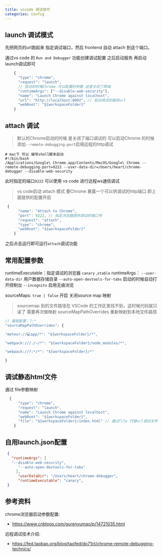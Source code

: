```yaml
---
title: vscode 调试技巧
categories: Config
---
```


## launch 调试模式

先把网页的url跑起来 指定调试端口，然后 frontend 自动 attach 到这个端口。

通过vs code 的 `Run and Debugger` 功能创建调试配置 之后启动服务 再启动launch调试即可

```js
    {
      "type": "chrome",
      "request": "launch",
      // 启动的时候Chrome 可以配置的参数 这里关闭了跨域
      "runtimeArgs": ["--disable-web-security"],
      "name": "Launch Chrome against localhost",
      "url": "http://localhost:8002", // 启动调试的服务url
      "webRoot": "${workspaceFolder}"
    }
```

## attach 调试

> 默认的Chrome启动的时候 是关闭了端口调试的 可以启动Chrome 的时候添加`--remote-debugging-port`启用远程的http调试

```shell
# mac下 可以 编写shell脚本启动
#!/bin/bash
/Applications/Google\ Chrome.app/Contents/MacOS/Google\ Chrome --remote-debugging-port=9222 --user-data-dir=/Users/heart/chrome-debugger --disable-web-security
```

此时指定的端口`9222` 可以使用 vs code 进行远程ws通信调试
> vs code启动 attach 模式 要Chrome 暴露一个可以供调试的http端口 即上面提供的配置开启

```js
 {
      "name": "Attach to Chrome",
      "port": 9222, // 指定浏览器提供调试的端口号
      "request": "attach",
      "type": "chrome",
      "webRoot": "${workspaceFolder}"
    }
```

之后点击运行即可运行`attach`调试功能

## 常用配置参数

runtimeExecutable：指定调试的浏览器
`canary` ,`stable`
runtimeArgs：
`--user-data-dir` 用户数据存储目录
`--auto-open-devtools-for-tabs` 启动的时候自动打开控制台
`--incognito` 启用无痕浏览

sourceMaps:
`true | false` 开启 关闭source map 映射
> sourcemap 到的文件路径在 VSCode 的工作区里找不到，这时候代码就只读了 需要再次做映射
> sourceMapPathOverrides 重新映射到本地文件路径

```js
// 基础配置：?:*
"sourceMapPathOverrides": {

"meteor://💻app/*": "${workspaceFolder}/*",

"webpack:///./~/*": "${workspaceFolder}/node_modules/*",

"webpack://?:*/*": "${workspaceFolder}/*"

}
```

## 调试静态html文件

通过 file参数映射

```js
  {
      "type": "chrome",
      "request": "launch",
      "name": "Launch Chrome against localhost",
      "webRoot": "${workspaceFolder}",
      "file": "${workspaceFolder}/index.html" // 通过file 代替url调试文件
    }
```

## 自用launch.json配置

```json
 {
   "runtimeArgs": [
   "--disable-web-security",
      "--auto-open-devtools-for-tabs"
     ],
      "userDataDir": "/Users/heart/chrome-debugger",
      "runtimeExecutable": "canary",
 }
```

## 参考资料

chrome浏览器启动参数配置:

- <https://www.cnblogs.com/gurenyumao/p/14721035.html>

远程调试技术介绍:

- <https://fed.taobao.org/blog/taofed/do71ct/chrome-remote-debugging-technics/>
